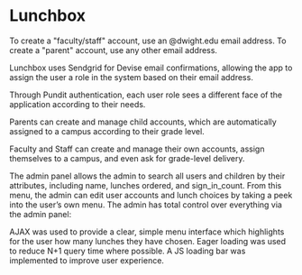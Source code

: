 # Lunchbox

To create a "faculty/staff" account, use an @dwight.edu email address. 
To create a "parent" account, use any other email address. 

Lunchbox uses Sendgrid for Devise email confirmations, allowing the app to assign the user a role in the system based on their email address. 

Through Pundit authentication, each user role sees a different face of the application according to their needs. 

Parents can create and manage child accounts, which are automatically assigned to a campus according to their grade level. 

Faculty and Staff can create and manage their own accounts, assign themselves to a campus, and even ask for grade-level delivery. 

The admin panel allows the admin to search all users and children by their attributes, including name, lunches ordered, and sign_in_count. From this menu, the admin can edit user accounts and lunch choices by taking a peek into the user’s own menu. The admin has total control over everything via the admin panel: 

AJAX was used to provide a clear, simple menu interface which highlights for the user how many lunches they have chosen. Eager loading was used to reduce N+1 query time where possible. A JS loading bar was implemented to improve user experience. 

